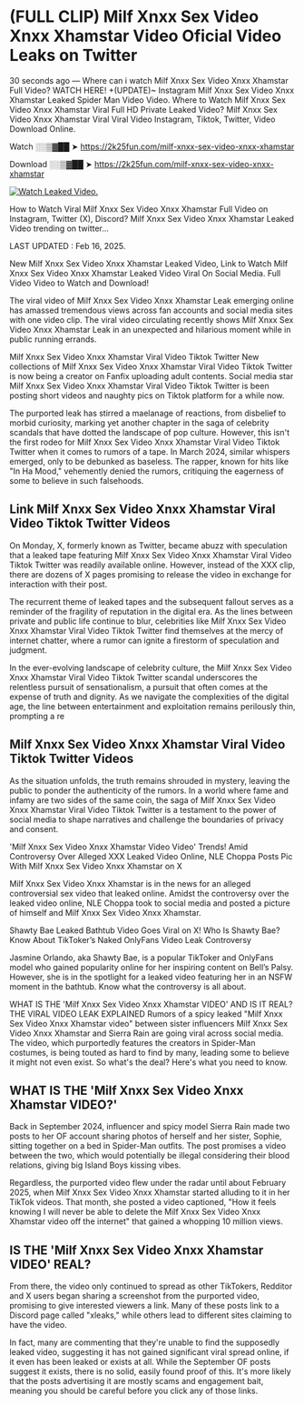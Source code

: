 # (FULL CLIP) Milf Xnxx Sex Video Xnxx Xhamstar Video Oficial Video Leaks on Twitter

30 seconds ago — Where can i watch Milf Xnxx Sex Video Xnxx Xhamstar Full Video? WATCH HERE! +(UPDATE)~ Instagram Milf Xnxx Sex Video Xnxx Xhamstar Leaked Spider Man Video Video. Where to Watch Milf Xnxx Sex Video Xnxx Xhamstar Viral Full HD Private Leaked Video? Milf Xnxx Sex Video Xnxx Xhamstar Viral Viral Video Instagram, Tiktok, Twitter, Video Download Online.

Watch ░░▒▓██ ➤ https://2k25fun.com/milf-xnxx-sex-video-xnxx-xhamstar

Download ░░▒▓██ ➤ https://2k25fun.com/milf-xnxx-sex-video-xnxx-xhamstar

[![Watch Leaked Video.](https://miro.medium.com/v2/resize:fit:828/format:webp/1*cilzJN44JGOrTw9NJCrNHA.gif "Watch Leaked Video")](https://2k25fun.com/milf-xnxx-sex-video-xnxx-xhamstar)

How to Watch Viral Milf Xnxx Sex Video Xnxx Xhamstar Full Video on Instagram, Twitter (X), Discord? Milf Xnxx Sex Video Xnxx Xhamstar Leaked Video trending on twitter...

LAST UPDATED : Feb 16, 2025.

New Milf Xnxx Sex Video Xnxx Xhamstar Leaked Video, Link to Watch Milf Xnxx Sex Video Xnxx Xhamstar Leaked Video Viral On Social Media. Full Video Video to Watch and Download!

The viral video of Milf Xnxx Sex Video Xnxx Xhamstar Leak emerging online has amassed tremendous views across fan accounts and social media sites with one video clip. The viral video circulating recently shows Milf Xnxx Sex Video Xnxx Xhamstar Leak in an unexpected and hilarious moment while in public running errands.

Milf Xnxx Sex Video Xnxx Xhamstar Viral Video Tiktok Twitter New collections of Milf Xnxx Sex Video Xnxx Xhamstar Viral Video Tiktok Twitter is now being a creator on Fanfix uploading adult contents. Social media star Milf Xnxx Sex Video Xnxx Xhamstar Viral Video Tiktok Twitter is been posting short videos and naughty pics on Tiktok platform for a while now.

The purported leak has stirred a maelanage of reactions, from disbelief to morbid curiosity, marking yet another chapter in the saga of celebrity scandals that have dotted the landscape of pop culture. However, this isn't the first rodeo for Milf Xnxx Sex Video Xnxx Xhamstar Viral Video Tiktok Twitter when it comes to rumors of a tape. In March 2024, similar whispers emerged, only to be debunked as baseless. The rapper, known for hits like "In Ha Mood," vehemently denied the rumors, critiquing the eagerness of some to believe in such falsehoods.

## Link Milf Xnxx Sex Video Xnxx Xhamstar Viral Video Tiktok Twitter Videos

On Monday, X, formerly known as Twitter, became abuzz with speculation that a leaked tape featuring Milf Xnxx Sex Video Xnxx Xhamstar Viral Video Tiktok Twitter was readily available online. However, instead of the XXX clip, there are dozens of X pages promising to release the video in exchange for interaction with their post.

The recurrent theme of leaked tapes and the subsequent fallout serves as a reminder of the fragility of reputation in the digital era. As the lines between private and public life continue to blur, celebrities like Milf Xnxx Sex Video Xnxx Xhamstar Viral Video Tiktok Twitter find themselves at the mercy of internet chatter, where a rumor can ignite a firestorm of speculation and judgment.

In the ever-evolving landscape of celebrity culture, the Milf Xnxx Sex Video Xnxx Xhamstar Viral Video Tiktok Twitter scandal underscores the relentless pursuit of sensationalism, a pursuit that often comes at the expense of truth and dignity. As we navigate the complexities of the digital age, the line between entertainment and exploitation remains perilously thin, prompting a re

##  Milf Xnxx Sex Video Xnxx Xhamstar Viral Video Tiktok Twitter Videos

As the situation unfolds, the truth remains shrouded in mystery, leaving the public to ponder the authenticity of the rumors. In a world where fame and infamy are two sides of the same coin, the saga of Milf Xnxx Sex Video Xnxx Xhamstar Viral Video Tiktok Twitter is a testament to the power of social media to shape narratives and challenge the boundaries of privacy and consent.

'Milf Xnxx Sex Video Xnxx Xhamstar Video Video' Trends! Amid Controversy Over Alleged XXX Leaked Video Online, NLE Choppa Posts Pic With Milf Xnxx Sex Video Xnxx Xhamstar on X

Milf Xnxx Sex Video Xnxx Xhamstar is in the news for an alleged controversial sex video that leaked online. Amidst the controversy over the leaked video online, NLE Choppa took to social media and posted a picture of himself and Milf Xnxx Sex Video Xnxx Xhamstar.

Shawty Bae Leaked Bathtub Video Goes Viral on X! Who Is Shawty Bae? Know About TikToker’s Naked OnlyFans Video Leak Controversy

Jasmine Orlando, aka Shawty Bae, is a popular TikToker and OnlyFans model who gained popularity online for her inspiring content on Bell’s Palsy. However, she is in the spotlight for a leaked video featuring her in an NSFW moment in the bathtub. Know what the controversy is all about.

WHAT IS THE 'Milf Xnxx Sex Video Xnxx Xhamstar VIDEO' AND IS IT REAL? THE VIRAL VIDEO LEAK EXPLAINED Rumors of a spicy leaked "Milf Xnxx Sex Video Xnxx Xhamstar video" between sister influencers Milf Xnxx Sex Video Xnxx Xhamstar and Sierra Rain are going viral across social media. The video, which purportedly features the creators in Spider-Man costumes, is being touted as hard to find by many, leading some to believe it might not even exist. So what's the deal? Here's what you need to know.

## WHAT IS THE 'Milf Xnxx Sex Video Xnxx Xhamstar VIDEO?'

Back in September 2024, influencer and spicy model Sierra Rain made two posts to her OF account sharing photos of herself and her sister, Sophie, sitting together on a bed in Spider-Man outfits. The post promises a video between the two, which would potentially be illegal considering their blood relations, giving big Island Boys kissing vibes.

Regardless, the purported video flew under the radar until about February 2025, when Milf Xnxx Sex Video Xnxx Xhamstar started alluding to it in her TikTok videos. That month, she posted a video captioned, "How it feels knowing I will never be able to delete the Milf Xnxx Sex Video Xnxx Xhamstar video off the internet" that gained a whopping 10 million views.

## IS THE 'Milf Xnxx Sex Video Xnxx Xhamstar VIDEO' REAL?

From there, the video only continued to spread as other TikTokers, Redditor and X users began sharing a screenshot from the purported video, promising to give interested viewers a link. Many of these posts link to a Discord page called "xleaks," while others lead to different sites claiming to have the video.

In fact, many are commenting that they're unable to find the supposedly leaked video, suggesting it has not gained significant viral spread online, if it even has been leaked or exists at all. While the September OF posts suggest it exists, there is no solid, easily found proof of this. It's more likely that the posts advertising it are mostly scams and engagement bait, meaning you should be careful before you click any of those links.
